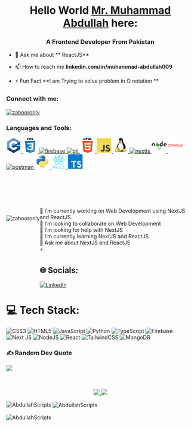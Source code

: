 <h1 align="center">Hello World <a href="github.com/AbdullahScript">Mr. Muhammad Abdullah</a> here:</h1>
<h3 align="center">A Frontend Developer From Pakistan </h3>


- 💬 Ask me about ** ReactJS**

- 📫 How to reach me **linkedin.com/in/muhammad-abdullah009**

- ⚡ Fun Fact **I am Trying to solve problem in O notation **

<h3 align="left">Connect with me:</h3>
<p align="left">
    <a href="https://linkedin.com/in/muhammad-abdullah009" target="blank"><img align="center"
            src="https://raw.githubusercontent.com/rahuldkjain/github-profile-readme-generator/master/src/images/icons/Social/linked-in-alt.svg"
            alt="zahooronly" height="30" width="40" /></a>
   
</p>

<h3 align="left">Languages and Tools:</h3>
<p align="left" style="margin-bottom: 100px;"><a href="https://www.w3schools.com/cpp/" target="_blank" rel="noreferrer">
        <img src="https://raw.githubusercontent.com/devicons/devicon/master/icons/cplusplus/cplusplus-original.svg"
            alt="cplusplus" width="40" height="40" /> </a> <a href="https://www.w3schools.com/css/" target="_blank"
        rel="noreferrer"> <img
            src="https://raw.githubusercontent.com/devicons/devicon/master/icons/css3/css3-original-wordmark.svg"
            alt="css3" width="40" height="40" /> </a> <a href="https://firebase.google.com/" target="_blank"
        rel="noreferrer"> <img src="https://www.vectorlogo.zone/logos/firebase/firebase-icon.svg" alt="firebase"
            width="40" height="40" />
    </a> <a href="https://git-scm.com/" target="_blank" rel="noreferrer"> <img
            src="https://www.vectorlogo.zone/logos/git-scm/git-scm-icon.svg" alt="git" width="40" height="40" /> </a> <a
        href="https://www.w3.org/html/" target="_blank" rel="noreferrer"> <img
            src="https://raw.githubusercontent.com/devicons/devicon/master/icons/html5/html5-original-wordmark.svg"
            alt="html5" width="40" height="40" /> </a> <a href="https://developer.mozilla.org/en-US/docs/Web/JavaScript"
        target="_blank" rel="noreferrer"> <img
            src="https://raw.githubusercontent.com/devicons/devicon/master/icons/javascript/javascript-original.svg"
            alt="javascript" width="40" height="40" /> </a> <a href="https://www.linux.org/" target="_blank"
        rel="noreferrer"> <img
            src="https://raw.githubusercontent.com/devicons/devicon/master/icons/linux/linux-original.svg" alt="linux"
            width="40" height="40" /> </a> <a href="https://nextjs.org/" target="_blank" rel="noreferrer">
        <img src="https://cdn.worldvectorlogo.com/logos/nextjs-2.svg" alt="nextjs" width="40" height="40" /> </a> <a
        href="https://nodejs.org" target="_blank" rel="noreferrer"> <img
            src="https://raw.githubusercontent.com/devicons/devicon/master/icons/nodejs/nodejs-original-wordmark.svg"
            alt="nodejs" width="40" height="40" /> </a> <a href="https://www.oracle.com/" target="_blank"
        rel="noreferrer"> <img
            src="https://raw.githubusercontent.com/devicons/devicon/master/icons/oracle/oracle-original.svg"
            alt="oracle" width="40" height="40" /> </a> <a href="https://postman.com" target="_blank" rel="noreferrer">
        <img src="https://www.vectorlogo.zone/logos/getpostman/getpostman-icon.svg" alt="postman" width="40"
            height="40" /> </a> <a href="https://www.python.org" target="_blank" rel="noreferrer"> <img
            src="https://raw.githubusercontent.com/devicons/devicon/master/icons/python/python-original.svg"
            alt="python" width="40" height="40" /> </a> <a href="https://reactjs.org/" target="_blank" rel="noreferrer">
        <img src="https://raw.githubusercontent.com/devicons/devicon/master/icons/react/react-original-wordmark.svg"
            alt="react" width="40" height="40" /> </a> <a href="https://www.typescriptlang.org/" target="_blank"
        rel="noreferrer"> <img
            src="https://raw.githubusercontent.com/devicons/devicon/master/icons/typescript/typescript-original.svg"
            alt="typescript" width="40" height="40" /> </a></p>

<p><img align="left"
        src="https://github-readme-stats.vercel.app/api/top-langs?username=AbdullahScripts&show_icons=true&locale=en&layout=compact"
        alt="zahooronly" height="200" style="margin-top: 20px;" /></p>

<!-- <p>&nbsp;<img align="center"
        src="https://github-readme-stats.vercel.app/api?username=zahooronly&show_icons=true&locale=en" alt="zahooronly"
        height="200" /></p>

<p><img align="center" src="https://github-readme-streak-stats.herokuapp.com/?user=zahooronly&" alt="zahooronly" /></p> -->
🔭 I’m currently working on Web Development using NextJS and ReactJS.<br>👯 I’m looking to collaborate on Web Development<br>🤝 I’m looking for help with NextJS <br>🌱 I’m currently learning NextJS and ReactJS<br>💬 Ask me about NextJS and ReactJS<br>⚡.


## 🌐 Socials:
[![LinkedIn](https://img.shields.io/badge/LinkedIn-%230077B5.svg?logo=linkedin&logoColor=white)](https://linkedin.com/in/muhammad-abdullah009) 

# 💻 Tech Stack:
![CSS3](https://img.shields.io/badge/css3-%231572B6.svg?style=for-the-badge&logo=css3&logoColor=white) ![HTML5](https://img.shields.io/badge/html5-%23E34F26.svg?style=for-the-badge&logo=html5&logoColor=white) ![JavaScript](https://img.shields.io/badge/javascript-%23323330.svg?style=for-the-badge&logo=javascript&logoColor=%23F7DF1E) ![Python](https://img.shields.io/badge/python-3670A0?style=for-the-badge&logo=python&logoColor=ffdd54) ![TypeScript](https://img.shields.io/badge/typescript-%23007ACC.svg?style=for-the-badge&logo=typescript&logoColor=white) ![Firebase](https://img.shields.io/badge/firebase-%23039BE5.svg?style=for-the-badge&logo=firebase)![Next JS](https://img.shields.io/badge/Next-black?style=for-the-badge&logo=next.js&logoColor=white) ![NodeJS](https://img.shields.io/badge/node.js-6DA55F?style=for-the-badge&logo=node.js&logoColor=white) ![React](https://img.shields.io/badge/react-%2320232a.svg?style=for-the-badge&logo=react&logoColor=%2361DAFB) ![TailwindCSS](https://img.shields.io/badge/tailwindcss-%2338B2AC.svg?style=for-the-badge&logo=tailwind-css&logoColor=white) ![MongoDB](https://img.shields.io/badge/MongoDB-%234ea94b.svg?style=for-the-badge&logo=mongodb&logoColor=white)


### ✍️ Random Dev Quote
![](https://quotes-github-readme.vercel.app/api?type=horizontal&theme=dark)

<br />
<p align="center">
<a href="https://github.com/AbdullahScripts">
  <img height="180em" src="https://github-readme-stats-git-masterrstaa-rickstaa.vercel.app/api?username=AbdullahScripts&show_icons=true&theme=algolia&include_all_commits=true&count_private=true"/>
  <img height="180em" src="https://github-readme-stats-eight-theta.vercel.app/api/top-langs/?username=AbdullahScripts&layout=compact&langs_count=8&theme=algolia"/>
</a>
 
</p>
<p><img align="left" src="https://github-readme-stats.vercel.app/api/top-langs?username=AbdullahScripts&show_icons=true&locale=en&layout=compact" alt="AbdullahScripts" /></p>

<p>&nbsp;<img align="center" src="https://github-readme-stats.vercel.app/api?username=AbdullahScripts&show_icons=true&locale=en" alt="AbdullahScripts" /></p>

<p><img align="center" src="https://github-readme-streak-stats.herokuapp.com/?user=AbdullahScripts&" alt="AbdullahScripts" /></p>
